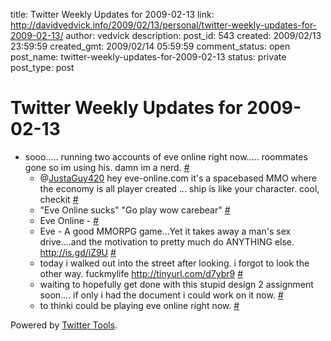 title: Twitter Weekly Updates for 2009-02-13
link: http://davidvedvick.info/2009/02/13/personal/twitter-weekly-updates-for-2009-02-13/
author: vedvick
description: 
post_id: 543
created: 2009/02/13 23:59:59
created_gmt: 2009/02/14 05:59:59
comment_status: open
post_name: twitter-weekly-updates-for-2009-02-13
status: private
post_type: post

# Twitter Weekly Updates for 2009-02-13

* sooo..... running two accounts of eve online right now..... roommates gone so im using his. damn im a nerd. [#](http://twitter.com/iamthemachine/statuses/1187064880)
  * @[JustaGuy420](http://twitter.com/JustaGuy420) hey eve-online.com it's a spacebased MMO where the economy is all player created ... ship is like your character. cool, checkit [#](http://twitter.com/iamthemachine/statuses/1187286227)
  * "Eve Online sucks" "Go play wow carebear" [#](http://twitter.com/iamthemachine/statuses/1194149613)
  * Eve Online - [#](http://twitter.com/iamthemachine/statuses/1194153318)
  * Eve - A good MMORPG game...Yet it takes away a man's sex drive....and the motivation to pretty much do ANYTHING else. <http://is.gd/iZ9U> [#](http://twitter.com/iamthemachine/statuses/1194155842)
  * today i walked out into the street after looking. i forgot to look the other way. fuckmylife <http://tinyurl.com/d7ybr9> [#](http://twitter.com/iamthemachine/statuses/1201205659)
  * waiting to hopefully get done with this stupid design 2 assignment soon.... if only i had the document i could work on it now. [#](http://twitter.com/iamthemachine/statuses/1207321135)
  * to thinki could be playing eve online right now. [#](http://twitter.com/iamthemachine/statuses/1207333720)

Powered by [Twitter Tools](http://alexking.org/projects/wordpress).